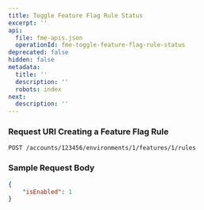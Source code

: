 ```yaml
---
title: Toggle Feature Flag Rule Status
excerpt: ''
api:
  file: fme-apis.json
  operationId: fme-toggle-feature-flag-rule-status
deprecated: false
hidden: false
metadata:
  title: ''
  description: ''
  robots: index
next:
  description: ''
---
```

### Request URI Creating a Feature Flag Rule

```
POST /accounts/123456/environments/1/features/1/rules
```

### Sample Request Body

```json
{
    "isEnabled": 1
}
```